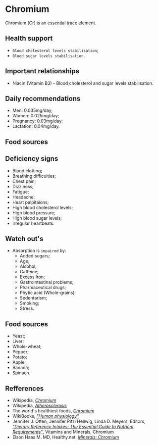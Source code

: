 # Chromium
Chromium (Cr) is an essential trace element.

## Health support
- `Blood cholesterol levels stabilisation`;
- `Blood sugar levels stabilisation`.

## Important relationships
- Niacin (Vitamin B3) - Blood cholesterol and sugar levels stabilisation.

## Daily recommendations
- Men: 0.035mg/day;
- Women: 0.025mg/day;
- Pregnancy: 0.03mg/day;
- Lactation: 0.04mg/day.

## Food sources

## Deficiency signs
- Blood clotting;
- Breathing difficulties;
- Chest pain;
- Dizziness;
- Fatigue;
- Headache;
- Heart palpitaions;
- High blood cholesterol levels;
- High blood pressure;
- High blood sugar levels;
- Irregular heartbeats.

## Watch out's
- Absorption is `impaired` by:
    - Added sugars;
    - Age;
    - Alcohol;
    - Caffeine;
    - Excess Iron;
    - Gastrointestinal problems;
    - Pharmaceutical drugs;
    - Phytic acid (Whole-grains);
    - Sedentarism;
    - Smoking;
    - Stress.

## Food sources
- Yeast;
- Liver;
- Whole-wheat;
- Pepper;
- Potato;
- Apple;
- Banana;
- Spinach.

## Refferences
- Wikipedia, [_Chromium_](https://en.wikipedia.org/wiki/Chromium)
- Wikipedia, [_Atherosclerosis_](https://en.wikipedia.org/wiki/Atherosclerosis#Signs_and_symptoms)
- The world's healthiest foods, [_Chromium_](http://www.whfoods.com/genpage.php?tname=nutrient&dbid=51)
- WikiBooks, [_"Human physiology"_](https://en.wikibooks.org/wiki/Human_Physiology/Nutrition#Minerals)
- Jennifer J. Otten, Jennifer Pitzi Hellwig, Linda D. Meyers, Editors, [_"Dietary Reference Intakes: The Essential Guide to Nutrient Requirements"_](https://www.amazon.com/Dietary-Reference-Intakes-Essential-Requirements/dp/0309157420), Vitamins and Minerals, Chromium
- Elson Haas M. MD, Healthy.net, [_Minerals: Chromium_](http://www.healthy.net/Health/Article/Chromium/2053/1)